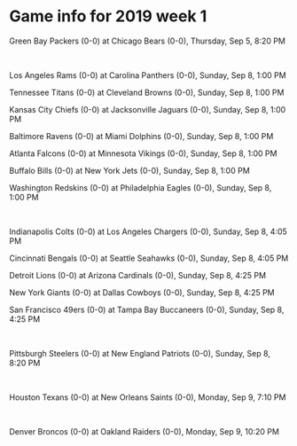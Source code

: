 # Game info for 2019 week 1

Green Bay Packers (0-0) at Chicago Bears (0-0), Thursday, Sep 5, 8:20 PM


<br/>

Los Angeles Rams (0-0) at Carolina Panthers (0-0), Sunday, Sep 8, 1:00 PM

Tennessee Titans (0-0) at Cleveland Browns (0-0), Sunday, Sep 8, 1:00 PM

Kansas City Chiefs (0-0) at Jacksonville Jaguars (0-0), Sunday, Sep 8, 1:00 PM

Baltimore Ravens (0-0) at Miami Dolphins (0-0), Sunday, Sep 8, 1:00 PM

Atlanta Falcons (0-0) at Minnesota Vikings (0-0), Sunday, Sep 8, 1:00 PM

Buffalo Bills (0-0) at New York Jets (0-0), Sunday, Sep 8, 1:00 PM

Washington Redskins (0-0) at Philadelphia Eagles (0-0), Sunday, Sep 8, 1:00 PM


<br/>

Indianapolis Colts (0-0) at Los Angeles Chargers (0-0), Sunday, Sep 8, 4:05 PM

Cincinnati Bengals (0-0) at Seattle Seahawks (0-0), Sunday, Sep 8, 4:05 PM

Detroit Lions (0-0) at Arizona Cardinals (0-0), Sunday, Sep 8, 4:25 PM

New York Giants (0-0) at Dallas Cowboys (0-0), Sunday, Sep 8, 4:25 PM

San Francisco 49ers (0-0) at Tampa Bay Buccaneers (0-0), Sunday, Sep 8, 4:25 PM


<br/>

Pittsburgh Steelers (0-0) at New England Patriots (0-0), Sunday, Sep 8, 8:20 PM


<br/>

Houston Texans (0-0) at New Orleans Saints (0-0), Monday, Sep 9, 7:10 PM


<br/>

Denver Broncos (0-0) at Oakland Raiders (0-0), Monday, Sep 9, 10:20 PM

